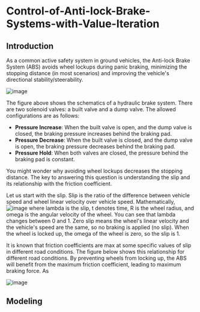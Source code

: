 # Control-of-Anti-lock-Brake-Systems-with-Value-Iteration

## Introduction 

As a common active safety system in ground vehicles, the Anti-lock Brake System (ABS) avoids wheel lockups during panic braking, minimizing the stopping distance (in most scenarios) and improving the vehicle's directional stability/steerability.  

![image](https://github.com/user-attachments/assets/65609055-8803-47fa-911d-e25089a7e7f1)

The figure above shows the schematics of a hydraulic brake system. There are two solenoid valves: a built valve and a dump valve. The allowed configurations are as follows: 
- **Pressure Increase**: When the built valve is open, and the dump valve is closed, the braking pressure increases behind the braking pad.
- **Pressure Decrease**: When the built valve is closed, and the dump valve is open, the braking pressure decreases behind the braking pad.
- **Pressure Hold**: When both valves are closed, the pressure behind the braking pad is constant.


You might wonder why avoiding wheel lockups decreases the stopping distance. The key to answering this question is understanding the slip and its relationship with the friction coefficient. 

Let us start with the slip. Slip is the ratio of the difference between vehicle speed and wheel linear velocity over vehicle speed. 
Mathematically, ![image](https://github.com/user-attachments/assets/a50b8abe-7366-4ad9-961b-ceacdb81e5ec) 
where lambda is the slip, t denotes time, R is the wheel radius, and omega is the angular velocity of the wheel. You can see that lambda changes between 0 and 1. 
Zero slip means the wheel's linear velocity and the vehicle's speed are the same, so no braking is applied (no slip). When the wheel is locked up, the omega of the wheel is zero, so the slip is 1. 

It is known that friction coefficients are max at some specific values of slip in different road conditions. The figure below shows this relationship for different road conditions. 
By preventing wheels from locking up, the ABS will benefit from the maximum friction coefficient, leading to maximum braking force. 
As 

![image](https://github.com/user-attachments/assets/11e905ea-d9b1-4d3e-9499-23911ec24605)


## Modeling
